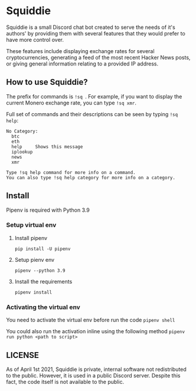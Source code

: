 # Squiddie

Squiddie is a small Discord chat bot created to serve the needs of it's authors' by providing them with several features that they would prefer to have more control over.

These features include displaying exchange rates for several cryptocurrencies, generating a feed of the most recent Hacker News posts, or giving general information relating to a provided IP address.

## How to use Squiddie?

The prefix for commands is `!sq `. For example, if you want to display the current Monero exchange rate, you can type `!sq xmr`.

Full set of commands and their descriptions can be seen by typing `!sq help`:

```
No Category:
  btc
  eth
  help     Shows this message
  iplookup
  news
  xmr

Type !sq help command for more info on a command.
You can also type !sq help category for more info on a category.
```

## Install

Pipenv is required with Python 3.9

### Setup virtual env

1. Install pipenv

   `pip install -U pipenv`

2. Setup pienv env
   
   `pipenv --python 3.9`

3. Install the requirements
   
   `pipenv install`

### Activating the virtual env

You need to activate the virtual env before run the code
`pipenv shell`

You could also run the activation inline using the following method
`pipenv run python <path to script>`

## LICENSE

As of April 1st 2021, Squiddie is private, internal software not redistributed to the public. However, it is used in a public Discord server. Despite this fact, the code itself is not available to the public.
